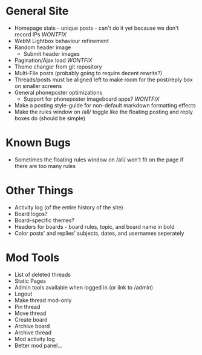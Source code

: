 # General Site
* Homepage stats - unique posts - can't do it yet because we don't record IPs *WONTFIX*
* WebM Lightbox behaviour refinement
* Random header image
  * Submit header images
* Pagination/Ajax load *WONTFIX*
* Theme changer from git repository
* Multi-File posts (probably going to require decent rewrite?)
* Threads/posts must be aligned left to make room for the post/reply box on smaller screens
* General phoneposter optimizations
  * Support for phoneposter imageboard apps? *WONTFIX*
* Make a posting style-guide for non-default markdown formatting effects
* Make the rules window on /all/ toggle like the floating posting and reply boxes do (should be simple)


# Known Bugs
* Sometimes the floating rules window on /all/ won't fit on the page if there are too many rules

# Other Things
* Activity log (of the entire history of the site)
* Board logos?
* Board-specific themes?
* Headers for boards - board rules, topic, and board name in bold
* Color posts' and replies' subjects, dates, and usernames seperately

# Mod Tools
* List of deleted threads
* Static Pages
* Admin tools available when logged in (or link to /admin)
* Logout
* Make thread mod-only
* Pin thread
* Move thread
* Create board
* Archive board
* Archive thread
* Mod activity log
* Better mod panel...
